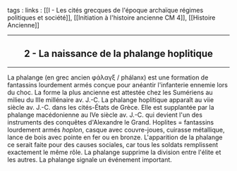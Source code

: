tags : 
links : [[I - Les cités grecques de l'époque archaïque  régimes politiques et société]], [[Initiation à l'histoire ancienne CM 4]], [[Histoire Ancienne]]

****

<h2 style="text-align: center;"> 2 - La naissance de la phalange hoplitique </h2>

****

La phalange (en grec ancien φάλαγξ / phálanx) est une formation de fantassins lourdement armés conçue pour anéantir l'infanterie ennemie lors du choc. La forme la plus ancienne est attestée chez les Sumériens au milieu du IIIe millénaire av. J.-C. La phalange hoplitique apparaît au viie siècle av. J.-C. dans les cités-États de Grèce. Elle est supplantée par la phalange macédonienne au IVe siècle av. J.-C. qui devient l'un des instruments des conquêtes d'Alexandre le Grand.
Hoplites = fantassins lourdement armés 
*hoplon*, casque avec couvre-joues, cuirasse métallique, lance de bois avec pointe en fer ou en bronze. 
L'apparition de la phalange ce serait faite pour des causes sociales, car tous les soldats remplissent exactement le même rôle. La phalange supprime la division entre l'élite et les autres. La phalange signale un événement important.